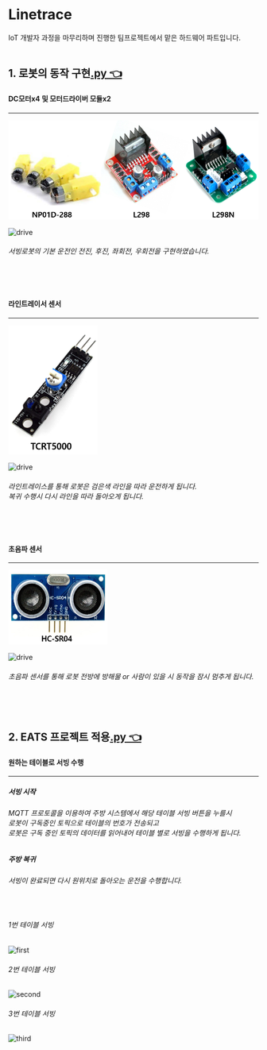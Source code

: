 # Linetrace
IoT 개발자 과정을 마무리하며 진행한 팀프로젝트에서 맡은 하드웨어 파트입니다.
<br/>
<br/>

## 1. 로봇의 동작 구현[.py 👈](https://github.com/HongryeolSeong/StudyRaspberryPi21/blob/main/Linetrace/mqtt/mqtt06.py)
#### DC모터x4 및 모터드라이버 모듈x2
---
<img src ="https://github.com/HongryeolSeong/StudyRaspberryPi21/blob/main/Linetrace/refimg/moterset.png" width="600" height="200"/>
<br/>

![drive](https://github.com/HongryeolSeong/StudyRaspberryPi21/blob/main/Linetrace/refimg/1.gif)
<br/>
###### 서빙로봇의 기본 운전인 전진, 후진, 좌회전, 우회전을 구현하였습니다.

<br/>
<br/>

#### 라인트레이서 센서
---
<img src ="https://github.com/HongryeolSeong/StudyRaspberryPi21/blob/main/Linetrace/refimg/line.png" width="180" height="260"/>
<br/>

![drive](https://github.com/HongryeolSeong/StudyRaspberryPi21/blob/main/Linetrace/refimg/2.gif)
<br/>
###### 라인트레이스를 통해 로봇은 검은색 라인을 따라 운전하게 됩니다. <br/> 복귀 수행시 다시 라인을 따라 돌아오게 됩니다.

<br/>
<br/>

#### 초음파 센서 
---
<img src ="https://github.com/HongryeolSeong/StudyRaspberryPi21/blob/main/Linetrace/refimg/ultra.png" width="200" height="150"/>
<br/>

![drive](https://github.com/HongryeolSeong/StudyRaspberryPi21/blob/main/Linetrace/refimg/3.gif)
<br/>
###### 초음파 센서를 통해 로봇 전방에 방해물 or 사람이 있을 시 동작을 잠시 멈추게 됩니다.

<br/>
<br/>

## 2. EATS 프로젝트 적용[.py 👈](https://github.com/HongryeolSeong/StudyRaspberryPi21/blob/main/Linetrace/mqtt/mqtt07.py)
#### 원하는 테이블로 서빙 수행
---
##### 서빙 시작
###### MQTT 프로토콜을 이용하여 주방 시스템에서 해당 테이블 서빙 버튼을 누를시 <br/> 로봇이 구독중인 토픽으로 테이블의 번호가 전송되고 <br/> 로봇은 구독 중인 토픽의 데이터를 읽어내어 테이블 별로 서빙을 수행하게 됩니다.
##### 주방 복귀
###### 서빙이 완료되면 다시 원위치로 돌아오는 운전을 수행합니다.
<br/>

###### 1번 테이블 서빙
![first](https://github.com/HongryeolSeong/StudyRaspberryPi21/blob/main/Linetrace/refimg/1t.gif)
<br/>

###### 2번 테이블 서빙
![second](https://github.com/HongryeolSeong/StudyRaspberryPi21/blob/main/Linetrace/refimg/2t.gif)
<br/>

###### 3번 테이블 서빙
![third](https://github.com/HongryeolSeong/StudyRaspberryPi21/blob/main/Linetrace/refimg/3t.gif)
<br/>
<br/>
<br/>

